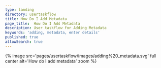 ```yaml
---
type: landing
directory: usertaskflow
title: How Do I Add Metadata
page_title:  How Do I Add Metadata
description: User taskflow for Adding Metadata
keywords: 'adding, metadata, enter details'
published: true
allowSearch: true
---
```

{% image src='pages/usertaskflow/images/adding%20_metadata.svg' full center alt='How do I add metadata' zoom %} 
